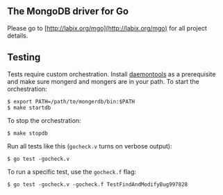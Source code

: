 The MongoDB driver for Go
-------------------------

Please go to [http://labix.org/mgo](http://labix.org/mgo) for all project details.

## Testing

Tests require custom orchestration.  Install
[daemontools](https://cr.yp.to/daemontools.html) as a prerequisite and make
sure mongerd and mongers are in your path.  To start the orchestration:

    $ export PATH=/path/to/mongerdb/bin:$PATH
    $ make startdb

To stop the orchestration:

    $ make stopdb

Run all tests like this (`gocheck.v` turns on verbose output):

    $ go test -gocheck.v

To run a specific test, use the `gocheck.f` flag:

    $ go test -gocheck.v -gocheck.f TestFindAndModifyBug997828
